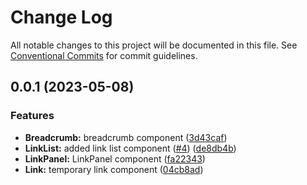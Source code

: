 # Change Log

All notable changes to this project will be documented in this file.
See [Conventional Commits](https://conventionalcommits.org) for commit guidelines.

## 0.0.1 (2023-05-08)

### Features

- **Breadcrumb:** breadcrumb component ([3d43caf](https://github.com/felleslosninger/tlp-react/commit/3d43caf5f7793556699480fef8d3b8e31101524e))
- **LinkList:** added link list component ([#4](https://github.com/felleslosninger/tlp-react/issues/4)) ([de8db4b](https://github.com/felleslosninger/tlp-react/commit/de8db4b9bfd78843f816e73f671f5e7668d771a1))
- **LinkPanel:** LinkPanel component ([fa22343](https://github.com/felleslosninger/tlp-react/commit/fa223433b90a667beefa9ff0436db34551443da7))
- **Link:** temporary link component ([04cb8ad](https://github.com/felleslosninger/tlp-react/commit/04cb8ad4bb8ccade24c476bbaa213ac02475ee3a))
